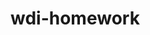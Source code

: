 # wdi-homework
<script>

var snakewaterMontana = {
  paleontologist: "Dr. Alan Grant",
  depth: "10 meters",
  specimen: "Velociraptor"
}

var guestOfHonor = snakewaterMontana.paleontologist;
var cleverGirl =snakewaterMontana.specimen;

 var nicaragua = {
    depth: "200 meters",
    annualBudget: 1500000,
    specimens: [
      "Tyrannosaurus Rex",
      "Stegosaurous",
      "Triceratops",
      "Velociraptor"
    ]
  }

var nicaraguanSpecimens =nicaragua.specimens;
console.log(nicaraguanSpecimens);

var favoriteSpecimen =nicaraguanSpecimens[1];
console.log(favoriteSpecimen);
  nicaragua.annualBudget+250000;
  

hammondsMines = {
  buenosAires: {
    depth: "400 meters",
    annualBudget: 1000000,
    specimens: [
      "Dilophosaurus",
      "Brachiosaurus"
    ]
  },
  mexico: {
    depth: "350 meters",
    annualBudget: 900000,
    specimens: [
      "Gallimimus",
      "Parasaurolophus"
    ]
  }
}
/*part 3*/

var mexicoDepth =hammondsMines.mexico['depth'];
var buenosBudget = hammondsMines.buenosAires['annualBudget'];
console.log(mexicoDepth);
console.log(buenosBudget);
hammondsMines.buenosAires.specimens['Dilophosaurus'];


/*hammondsMines =Array.prototype.push.apply(hammondsMines,nicaragua);*/
/*hammondsMines,push(nicaragua)*/
hammondsMines.nicaragua=nicaragua;
console.log(hammondsMines);

var nicaraguaBudget =nicaragua.annualBudget;
var buenosAiresBudget =hammondsMines.buenosAires['annualBudget'];
var mexicoBudget =hammondsMines.mexico['annualBudget'];

console.log(nicaraguaBudget);
console.log(buenosAiresBudget);
console.log(mexicoBudget);
var totalOfBudgets =nicaraguaBudget+buenosBudget+mexicoBudget;
console.log(totalOfBudgets);
console.log(hammondsMines.mexico.specimens[1]);

  </script>
